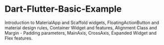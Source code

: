 # Dart-Flutter-Basic-Example
Introduction to MaterialApp and Scaffold widgets, FloatingActionButton and material design rules, Container Widget and features, Alignment Class and Margin - Padding parameters, MainAxis, CrossAxis, Expanded Widget and Flex features. 
